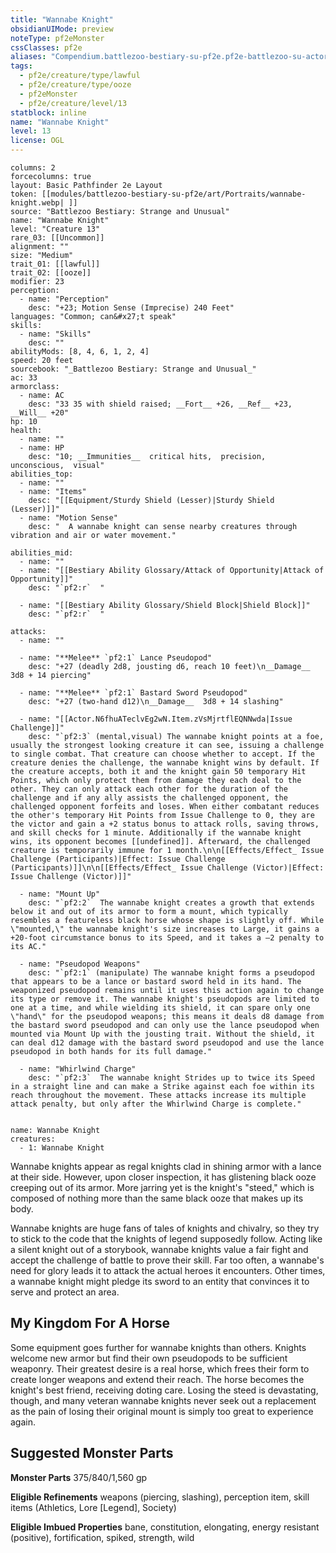 ```yaml
---
title: "Wannabe Knight"
obsidianUIMode: preview
noteType: pf2eMonster
cssClasses: pf2e
aliases: "Compendium.battlezoo-bestiary-su-pf2e.pf2e-battlezoo-su-actors.Actor.N6fhuATeclvEg2wN" 
tags:
  - pf2e/creature/type/lawful
  - pf2e/creature/type/ooze
  - pf2eMonster
  - pf2e/creature/level/13
statblock: inline
name: "Wannabe Knight"
level: 13
license: OGL
---
```


```statblock
columns: 2
forcecolumns: true
layout: Basic Pathfinder 2e Layout
token: [[modules/battlezoo-bestiary-su-pf2e/art/Portraits/wannabe-knight.webp| ]]
source: "Battlezoo Bestiary: Strange and Unusual"
name: "Wannabe Knight"
level: "Creature 13"
rare_03: [[Uncommon]]
alignment: ""
size: "Medium"
trait_01: [[lawful]]
trait_02: [[ooze]]
modifier: 23
perception:
  - name: "Perception"
    desc: "+23; Motion Sense (Imprecise) 240 Feet"
languages: "Common; can&#x27;t speak"
skills:
  - name: "Skills"
    desc: ""
abilityMods: [8, 4, 6, 1, 2, 4]
speed: 20 feet
sourcebook: "_Battlezoo Bestiary: Strange and Unusual_"
ac: 33
armorclass:
  - name: AC
    desc: "33 35 with shield raised; __Fort__ +26, __Ref__ +23, __Will__ +20"
hp: 10
health:
  - name: ""
  - name: HP
    desc: "10; __Immunities__  critical hits,  precision,  unconscious,  visual"
abilities_top:
  - name: ""
  - name: "Items"
    desc: "[[Equipment/Sturdy Shield (Lesser)|Sturdy Shield (Lesser)]]"
  - name: "Motion Sense"
    desc: "  A wannabe knight can sense nearby creatures through vibration and air or water movement."

abilities_mid:
  - name: ""
  - name: "[[Bestiary Ability Glossary/Attack of Opportunity|Attack of Opportunity]]"
    desc: "`pf2:r`  "

  - name: "[[Bestiary Ability Glossary/Shield Block|Shield Block]]"
    desc: "`pf2:r`  "

attacks:
  - name: ""

  - name: "**Melee** `pf2:1` Lance Pseudopod"
    desc: "+27 (deadly 2d8, jousting d6, reach 10 feet)\n__Damage__  3d8 + 14 piercing"

  - name: "**Melee** `pf2:1` Bastard Sword Pseudopod"
    desc: "+27 (two-hand d12)\n__Damage__  3d8 + 14 slashing"

  - name: "[[Actor.N6fhuATeclvEg2wN.Item.zVsMjrtflEQNNwda|Issue Challenge]]"
    desc: "`pf2:3` (mental,visual) The wannabe knight points at a foe, usually the strongest looking creature it can see, issuing a challenge to single combat. That creature can choose whether to accept. If the creature denies the challenge, the wannabe knight wins by default. If the creature accepts, both it and the knight gain 50 temporary Hit Points, which only protect them from damage they each deal to the other. They can only attack each other for the duration of the challenge and if any ally assists the challenged opponent, the challenged opponent forfeits and loses. When either combatant reduces the other's temporary Hit Points from Issue Challenge to 0, they are the victor and gain a +2 status bonus to attack rolls, saving throws, and skill checks for 1 minute. Additionally if the wannabe knight wins, its opponent becomes [[undefined]]. Afterward, the challenged creature is temporarily immune for 1 month.\n\n[[Effects/Effect_ Issue Challenge (Participants)|Effect: Issue Challenge (Participants)]]\n\n[[Effects/Effect_ Issue Challenge (Victor)|Effect: Issue Challenge (Victor)]]"

  - name: "Mount Up"
    desc: "`pf2:2`  The wannabe knight creates a growth that extends below it and out of its armor to form a mount, which typically resembles a featureless black horse whose shape is slightly off. While \"mounted,\" the wannabe knight's size increases to Large, it gains a +20-foot circumstance bonus to its Speed, and it takes a –2 penalty to its AC."

  - name: "Pseudopod Weapons"
    desc: "`pf2:1` (manipulate) The wannabe knight forms a pseudopod that appears to be a lance or bastard sword held in its hand. The weaponized pseudopod remains until it uses this action again to change its type or remove it. The wannabe knight's pseudopods are limited to one at a time, and while wielding its shield, it can spare only one \"hand\" for the pseudopod weapons; this means it deals d8 damage from the bastard sword pseudopod and can only use the lance pseudopod when mounted via Mount Up with the jousting trait. Without the shield, it can deal d12 damage with the bastard sword pseudopod and use the lance pseudopod in both hands for its full damage."

  - name: "Whirlwind Charge"
    desc: "`pf2:3`  The wannabe knight Strides up to twice its Speed in a straight line and can make a Strike against each foe within its reach throughout the movement. These attacks increase its multiple attack penalty, but only after the Whirlwind Charge is complete."
 
```

```encounter-table
name: Wannabe Knight
creatures:
  - 1: Wannabe Knight
```



Wannabe knights appear as regal knights clad in shining armor with a lance at their side. However, upon closer inspection, it has glistening black ooze creeping out of its armor. More jarring yet is the knight's "steed," which is composed of nothing more than the same black ooze that makes up its body.

Wannabe knights are huge fans of tales of knights and chivalry, so they try to stick to the code that the knights of legend supposedly follow. Acting like a silent knight out of a storybook, wannabe knights value a fair fight and accept the challenge of battle to prove their skill. Far too often, a wannabe's need for glory leads it to attack the actual heroes it encounters. Other times, a wannabe knight might pledge its sword to an entity that convinces it to serve and protect an area.

## My Kingdom For A Horse

Some equipment goes further for wannabe knights than others. Knights welcome new armor but find their own pseudopods to be sufficient weaponry. Their greatest desire is a real horse, which frees their form to create longer weapons and extend their reach. The horse becomes the knight's best friend, receiving doting care. Losing the steed is devastating, though, and many veteran wannabe knights never seek out a replacement as the pain of losing their original mount is simply too great to experience again.

## Suggested Monster Parts

**Monster Parts** 375/840/1,560 gp

**Eligible Refinements** weapons (piercing, slashing), perception item, skill items (Athletics, Lore \[Legend\], Society)

**Eligible Imbued Properties** bane, constitution, elongating, energy resistant (positive), fortification, spiked, strength, wild
